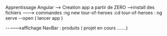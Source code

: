 Apprentissage Angular
--> Creation app a partir de ZERO
-->install des fichiers 
---> commandes :ng new tour-of-heroes
                :cd tour-of-heroes
                : ng serve --open ( lancer app )
                
----->affichage NavBar : produits ( projet en cours .......)
